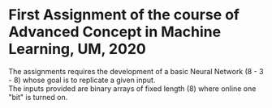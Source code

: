 # First Assignment of the course of Advanced Concept in Machine Learning, UM, 2020

The assignments requires the development of a basic Neural Network (8 - 3 - 8) whose goal is to replicate a given input.\
The inputs provided are binary arrays of fixed length (8) where online one "bit" is turned on.
